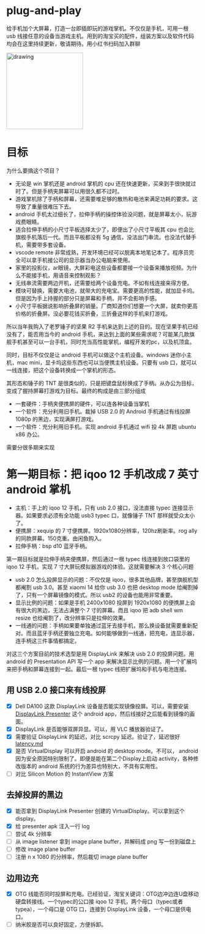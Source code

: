 # plug-and-play

给手机加个大屏幕，打造一台即插即玩的游戏掌机。不仅仅是手机，可用一根 usb 线接任意的设备当游戏主机。用到的淘宝买的配件，组装方案以及软件代码均会在这里持续更新，敬请期待。用小红书扫码加入群聊

<img src="https://github.com/user-attachments/assets/cd8d57f7-d7e9-4e3b-b51d-7fb73190d68c" alt="drawing" width="200"/>

# 目标

为什么要搞这个项目？

* 无论是 win 掌机还是 android 掌机的 cpu 还在快速更新，买来到手很快就过时了。但是手柄夹屏幕可以用很久都不过时。
* 游戏掌机除了手柄和屏幕，还需要堆足够的散热和电池来满足功耗的要求。这导致了重量很难压下去。
* android 手机太过细长了，拉伸手柄的操控体验没问题，就是屏幕太小，玩游戏费眼睛。
* 适合拉伸手柄的小尺寸平板选择太少了，即便出了小尺寸平板其 cpu 也会比旗舰手机落后一代。而且平板都没有 5g 通信，没法出门串流。也没法代替手机，需要带多套设备。
* vscode remote 非常成熟，开发环境已经可以脱离本地笔记本了。程序员完全可以拿手机接公司的显示器当办公电脑来使用。
* 家里的投影仪，ar眼镜，大屏彩电这些设备都要接一个设备来播放视频。为什么不能接手机，用语音来控制观影？
* 无线串流需要两边开机，还需要给两个设备充电。不如有线连接来得方便。
* 模块可替换，需要大电池，就带大的充电宝。需要更高的性能，就加显卡坞。但是因为手上持握的部分只是屏幕和手柄，并不会影响手感。
* 小尺寸平板据说影响折叠屏的销量。厂商知道你们想要一个大屏，就卖你更高价格的折叠屏。没必要花钱买折叠，三折叠这样的手机来打游戏。

所以当年我购入了老罗锤子的坚果 R2 手机来达到上述的目的。现在坚果手机已经没有了，能否用当今的 android 手机，来达到上面的某些需求呢？可能某几款旗舰手机甚至可以一台手机，同时充当高性能掌机，编程开发的pc，以及机顶盒。

同时，目标不仅仅是让 android 手机可以做这个主机设备。windows 迷你小主机，mac mini，显卡坞这些东西也可以当便携主机设备。只要有 usb 口，就可以一线连接，把这个设备转换成一个掌机的形态。

其形态和锤子的 TNT 是很类似的，只是把键盘鼠标换成了手柄。从办公为目标，变成了握持屏幕打游戏为目标。最终的构成是由三部分组成

* 一套硬件：手柄夹便携屏的硬件，可以连各种设备当掌机
* 一个软件：充分利用旧手机。裁掉 USB 2.0 的 Android 手机通过有线投屏 1080p 的黑边，实现满屏打游戏。
* 一个软件：充分利用旧手机。实现 android 手机通过 wifi 投 4k 屏跑 ubuntu x86 办公。

需要分很多期来实现

# 第一期目标：把 iqoo 12 手机改成 7 英寸 android 掌机

* 主机：手上的 iqoo 12 手机，只有 usb 2.0 接口，没法直接 typec 连接显示器。如果要求必须有全功能 usb3 typec 口，就像锤子 TNT 那样就受众太小了。
* 便携屏：xequip 的 7 寸便携屏。1920x1080分辨率，120hz刷新率。rog ally 的同款屏幕。150克重。由闲鱼购入。
* 拉伸手柄：bsp d10 蓝牙手柄。

第一期目标就是拉伸手柄夹便携屏，然后通过一根 typec 线连接到放口袋里的 iqoo 12 手机，实现 7 寸大屏玩模拟器游戏的体验。这就需要解决 3 个核心问题

* usb 2.0 怎么投屏显示的问题：不仅仅是 iqoo，很多其他品牌，甚至旗舰机型都阉割 usb 3.0。甚至 xiaomi 14 给你 usb 3.0 也把 desktop mode 给阉割掉了，只有一个屏幕镜像的模式。所以 usb2 的设备也能用非常重要。
* 显示比例的问题：如果是手机 2400x1080 投屏到 1920x1080 的便携屏上会有很大的黑边，无法占满整个 7 寸的屏幕。而且 iqoo 把 adb shell wm resize 也给阉割了，改分辨率只是拉伸的效果。
* 一线通的问题：手柄如果要单独通过蓝牙去接手机，那么换设备就需要重新配对。而且蓝牙手柄还要独立充电。如何能够做到一线通，把充电，连显示器，连手柄这三件事情都搞定。

对这三个方案目前的技术选型是用 DisplayLink 来解决 usb 2.0 的投屏问题。用 android 的 Presentation API 写一个 app 来解决显示比例的问题。用一个扩展坞来把手柄和屏幕连接到一起。最后一根 typec 线把扩展坞和手机与电池连接。

## 用 USB 2.0 接口来有线投屏

* [x] Dell DA100 这款 DisplayLink 设备是否能实现镜像投屏。可以，需要安装 [DisplayLink Presenter](https://www.synaptics.com/cn/products/displaylink-graphics/downloads/android) 这个 android app，然后线接好之后能看到镜像的画面。
* [x] DisplayLink 是否能够双屏异显。可以，用 VLC 播放器验证了。
* [x] 需要验证 DisplayLink 的延迟，对比 scrcpy 延迟。验证了，延迟很好 [latency.md](latency.md)
* [x] 是否 VirtualDisplay 可以开启 android 的 desktop mode。不可以， android 因为安全原因特别限制了。即便是能在第二个Display上启动 activity，各种修改版本的 android 系统的行为差异也特别大，不具有实用性。
* [ ] 对比 Silicon Motion 的 InstantView 方案

## 去掉投屏的黑边

* [x] 能否拿到 DisplayLink Presenter 创建的 VirtualDisplay。可以拿到这个 display。
* [x] 给 presenter apk 注入一行 log
* [ ] 尝试 4k 分辨率
* [ ] 从 image listener 拿到 image plane buffer，并解码成 png 写一份到磁盘上
* [ ] 修改 image plane buffer
* [ ] 注册 n x 1080 的分辨率，然后裁切 image plane buffer

## 边用边充

* [x] OTG 线能否同时投屏和充电。已经验证，淘宝关键词：OTG边冲边连U盘移动硬盘转接线。一个typec的公口接 iqoo 12 手机，两个母口（typec或者typea），一个母口是 OTG 口，连接到 DisplayLink 设备，一个母口是供电口。
* [ ] 纳米胶是否可以良好固定，方便拆卸。

